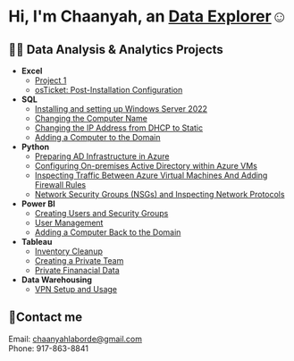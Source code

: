 <h1>Hi, I'm Chaanyah, an <a href="https://linkedin.com/in/claborde/">Data Explorer</a>☺</h1>

<h2>👨‍💻 Data Analysis & Analytics Projects</h2>

- <b>Excel</b>
  - [Project 1](https://github.com/clabordec/osticket-prereqs)
  - [osTicket: Post-Installation Configuration](https://github.com/clabordec/post-install-config)
- <b>SQL</b>
  - [Installing and setting up Windows Server 2022](https://github.com/clabordec/windows-server-2022)
  - [Changing the Computer Name](https://github.com/clabordec/changing-computer-name)
  - [Changing the IP Address from DHCP to Static](https://github.com/clabordec/static-ip-address)
  - [Adding a Computer to the Domain](https://github.com/clabordec/adding-computer-to-domain)
- <b>Python</b>
  - [Preparing AD Infrastructure in Azure](https://github.com/clabordec/preparing-ad)
  - [Configuring On-premises Active Directory within Azure VMs](https://github.com/clabordec/configure-ad)
  - [Inspecting Traffic Between Azure Virtual Machines And Adding Firewall Rules](https://github.com/clabordec/azure-virtual-machines)
  - [Network Security Groups (NSGs) and Inspecting Network Protocols](https://github.com/clabordec/azure-network-protocols)
- <b>Power BI</b>
  - [Creating Users and Security Groups](https://github.com/clabordec/user-security-group-creation)
  - [User Management](https://github.com/clabordec/user-management)
  - [Adding a Computer Back to the Domain](https://github.com/clabordec/adding-computer-back-to-domain)
- <b>Tableau</b>
  - [Inventory Cleanup](https://github.com/clabordec/set-apps-inventory-cleanup)
  - [Creating a Private Team](https://github.com/clabordec/creating-private-team)
  - [Private Finanacial Data](https://github.com/clabordec/private-financial-data)
- <b>Data Warehousing</b>
  - [VPN Setup and Usage](https://github.com/clabordec/vpn-setup)


<h2>🤳Contact me</h2>
Email: <a href="mailto:chaanyahlaborde@gmail.com" target="_blank">chaanyahlaborde@gmail.com</a> <br>
Phone: 917-863-8841
